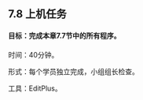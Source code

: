 ## 7.8  上机任务


#### 目标：完成本章7.7节中的所有程序。

 


时间：40分钟。

 


形式：每个学员独立完成，小组组长检查。

 

工具：EditPlus。

 

 

 

